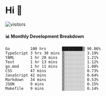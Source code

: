 # Hi 👋
 
![visitors](https://visitor-badge.glitch.me/badge?page_id=sorcererxw.sorcererx)

#### 📊 Monthly Development Breakdown

<!--START_SECTION:waka-->
```text
Go         100 hrs       █████████▒ 90.86%
TypeScript 3 hrs 30 mins ▒░░░░░░░░░ 3.19%
YAML       1 hr 20 mins  ▒░░░░░░░░░ 1.21%
Text       1 hr 13 mins  ▒░░░░░░░░░ 1.12%
go.mod     1 hr 11 mins  ▒░░░░░░░░░ 1.08%
CSS        47 mins       ▒░░░░░░░░░ 0.73%
JavaScript 42 mins       ▒░░░░░░░░░ 0.64%
Markdown   34 mins       ▒░░░░░░░░░ 0.53%
JSON       9 mins        ▒░░░░░░░░░ 0.15%
Makefile   9 mins        ▒░░░░░░░░░ 0.14%
```
<!--END_SECTION:waka-->
